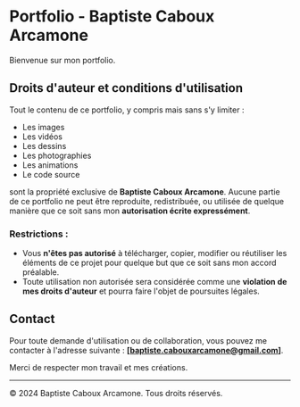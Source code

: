 # Portfolio - Baptiste Caboux Arcamone

Bienvenue sur mon portfolio. 

## Droits d'auteur et conditions d'utilisation

Tout le contenu de ce portfolio, y compris mais sans s'y limiter :
- Les images
- Les vidéos
- Les dessins
- Les photographies
- Les animations
- Le code source

sont la propriété exclusive de **Baptiste Caboux Arcamone**. Aucune partie de ce portfolio ne peut être reproduite, redistribuée, ou utilisée de quelque manière que ce soit sans mon **autorisation écrite expressément**.

### Restrictions :

- Vous **n'êtes pas autorisé** à télécharger, copier, modifier ou réutiliser les éléments de ce projet pour quelque but que ce soit sans mon accord préalable.
- Toute utilisation non autorisée sera considérée comme une **violation de mes droits d'auteur** et pourra faire l'objet de poursuites légales.

## Contact

Pour toute demande d'utilisation ou de collaboration, vous pouvez me contacter à l'adresse suivante : **[baptiste.cabouxarcamone@gmail.com]**.

Merci de respecter mon travail et mes créations.

---

© 2024 Baptiste Caboux Arcamone. Tous droits réservés.
